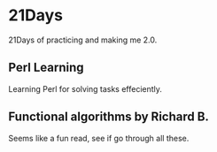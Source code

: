 # 21Days
21Days of practicing and making me 2.0.


## Perl Learning
   Learning Perl for solving tasks effeciently. 

## Functional algorithms by Richard B. 
   Seems like a fun read, see if go through all these.